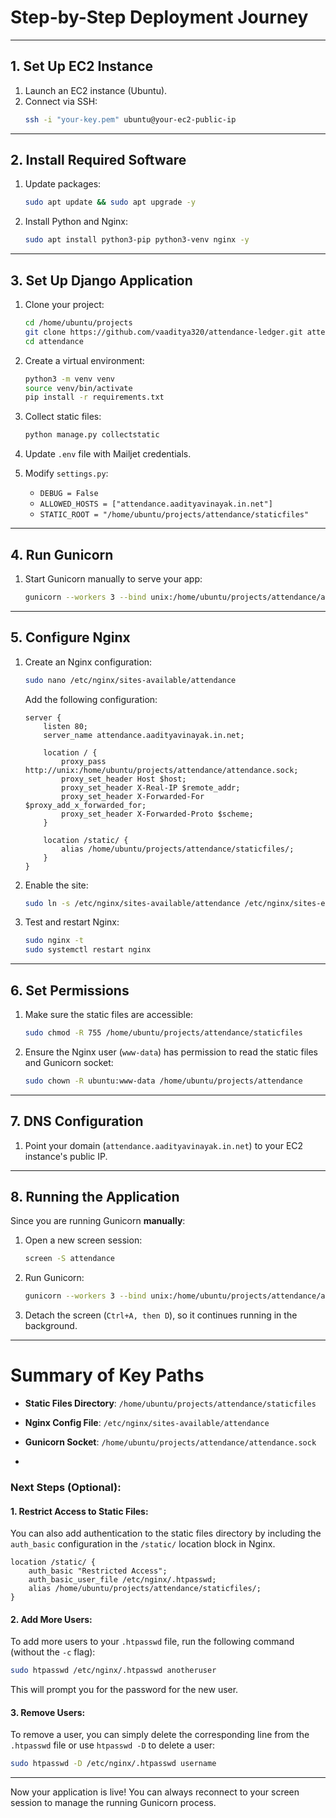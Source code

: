 
# Step-by-Step Deployment Journey

---

## 1. Set Up EC2 Instance
1. Launch an EC2 instance (Ubuntu).
2. Connect via SSH:
   ```bash
   ssh -i "your-key.pem" ubuntu@your-ec2-public-ip
   ```

---

## 2. Install Required Software
1. Update packages:
   ```bash
   sudo apt update && sudo apt upgrade -y
   ```
2. Install Python and Nginx:
   ```bash
   sudo apt install python3-pip python3-venv nginx -y
   ```

---

## 3. Set Up Django Application
1. Clone your project:
   ```bash
   cd /home/ubuntu/projects
   git clone https://github.com/vaaditya320/attendance-ledger.git attendance
   cd attendance
   ```
2. Create a virtual environment:
   ```bash
   python3 -m venv venv
   source venv/bin/activate
   pip install -r requirements.txt
   ```

3. Collect static files:
   ```bash
   python manage.py collectstatic
   ```

4. Update `.env` file with Mailjet credentials.

5. Modify `settings.py`:
   - `DEBUG = False`
   - `ALLOWED_HOSTS = ["attendance.aadityavinayak.in.net"]`
   - `STATIC_ROOT = "/home/ubuntu/projects/attendance/staticfiles"`

---

## 4. Run Gunicorn
1. Start Gunicorn manually to serve your app:
   ```bash
   gunicorn --workers 3 --bind unix:/home/ubuntu/projects/attendance/attendance.sock attendance.wsgi:application
   ```

---

## 5. Configure Nginx
1. Create an Nginx configuration:
   ```bash
   sudo nano /etc/nginx/sites-available/attendance
   ```
   Add the following configuration:
   ```nginx
   server {
       listen 80;
       server_name attendance.aadityavinayak.in.net;

       location / {
           proxy_pass http://unix:/home/ubuntu/projects/attendance/attendance.sock;
           proxy_set_header Host $host;
           proxy_set_header X-Real-IP $remote_addr;
           proxy_set_header X-Forwarded-For $proxy_add_x_forwarded_for;
           proxy_set_header X-Forwarded-Proto $scheme;
       }

       location /static/ {
           alias /home/ubuntu/projects/attendance/staticfiles/;
       }
   }
   ```

2. Enable the site:
   ```bash
   sudo ln -s /etc/nginx/sites-available/attendance /etc/nginx/sites-enabled
   ```

3. Test and restart Nginx:
   ```bash
   sudo nginx -t
   sudo systemctl restart nginx
   ```

---

## 6. Set Permissions
1. Make sure the static files are accessible:
   ```bash
   sudo chmod -R 755 /home/ubuntu/projects/attendance/staticfiles
   ```

2. Ensure the Nginx user (`www-data`) has permission to read the static files and Gunicorn socket:
   ```bash
   sudo chown -R ubuntu:www-data /home/ubuntu/projects/attendance
   ```

---

## 7. DNS Configuration
1. Point your domain (`attendance.aadityavinayak.in.net`) to your EC2 instance's public IP.

---

## 8. Running the Application
Since you are running Gunicorn **manually**:
1. Open a new screen session:
   ```bash
   screen -S attendance
   ```
2. Run Gunicorn:
   ```bash
   gunicorn --workers 3 --bind unix:/home/ubuntu/projects/attendance/attendance.sock attendance.wsgi:application
   ```
3. Detach the screen (`Ctrl+A, then D`), so it continues running in the background.

---

# Summary of Key Paths
- **Static Files Directory**: `/home/ubuntu/projects/attendance/staticfiles`
- **Nginx Config File**: `/etc/nginx/sites-available/attendance`
- **Gunicorn Socket**: `/home/ubuntu/projects/attendance/attendance.sock`

- 
### Next Steps (Optional):

#### 1. Restrict Access to Static Files:
You can also add authentication to the static files directory by including the `auth_basic` configuration in the `/static/` location block in Nginx.

```nginx
location /static/ {
    auth_basic "Restricted Access";
    auth_basic_user_file /etc/nginx/.htpasswd;
    alias /home/ubuntu/projects/attendance/staticfiles/;
}
```

#### 2. Add More Users:
To add more users to your `.htpasswd` file, run the following command (without the `-c` flag):

```bash
sudo htpasswd /etc/nginx/.htpasswd anotheruser
```

This will prompt you for the password for the new user.

#### 3. Remove Users:
To remove a user, you can simply delete the corresponding line from the `.htpasswd` file or use `htpasswd -D` to delete a user:

```bash
sudo htpasswd -D /etc/nginx/.htpasswd username
```


---

Now your application is live! You can always reconnect to your screen session to manage the running Gunicorn process.

